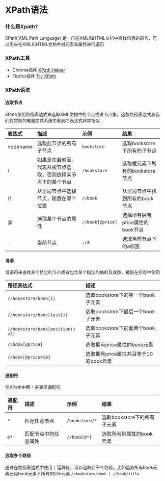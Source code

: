 # XPath语法

### 什么是Xpath?
XPath(XML Path Language) 是一门在XML和HTML文档中查找信息的语言，可以用来在XML和HTML文档中对元素和属性进行遍历

### XPath工具
- Chrome插件 [XPath Helper](https://chrome.google.com/webstore/detail/xpath-helper/hgimnogjllphhhkhlmebbmlgjoejdpjl)
- Firefox插件 [Try XPath](https://addons.mozilla.org/en-US/firefox/addon/try-xpath/)

### XPath语法

#### 选取节点

XPath使用路径表达式来选取XML文档中的节点或者节点集，这些路径表达式和我们在常规的电脑文件系统中看到的表达式非常相似

| 表达式 | 描述 | 示例 | 结果 |
| :--- | :--- | :--- | :--- |
| nodename | 选取此节点的所有子节点 | ```bookstore``` | 选取bookstore下所有的子节点 |
| / | 如果是在最前面，代表从根节点选取，否则选择某节点下的某个节点 | ```/bookstore``` | 选取根元素下所有的bookstore节点 |
| // | 从全局节点中选择节点，随意在哪个位置 | ```//book``` | 从全局节点中找到所有的book节点 |
| @ | 选取某个节点的属性 | ```//book[@price]``` | 选择所有拥有price属性的book节点 |
| . | 当前节点 | ```./a``` | 选取当前节点下的a标签 |

#### 谓语

谓语用来查找某个特定的节点或者包含某个指定的值的及诶按，被嵌在括号中使用

| 路径表达式 | 描述 |
| :--- | :--- |
| ```//bookstore/book[1]``` | 选取bookstore下的第一个book子元素 |
| ```//bookstore/book[last()]``` | 选取bookstore下最后一个book子元素 |
| ```//bookstore/book[position()<3]``` | 选取bookstore下前面两个book子元素 |
| ```//book[@price]``` | 选取拥有price属性的book元素 |
| ```//book[@price=10]``` | 选取拥有price属性并且等于10的book元素 |

#### 通配符

在XPath中用 ```*``` 来表示通配符

| 通配符 | 描述 | 示例 | 结果 |
| :--- | :--- | :--- | :--- |
| ```*``` | 匹配任意节点 | ```/bookstore/*``` | 选取bookstore下的所有子元素 |
| ```@*``` | 匹配节点中的任意属性 | ```//book[@*]``` | 选取所有带属性的book元素 |

#### 选取多个路径

通过在路径表达式中使用 ```|``` 运算符，可以选取若干个路径，比如选取所有book元素已经book元素下所有的title元素 ```//bookstore/book | //book/title```